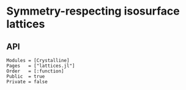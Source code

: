 # Symmetry-respecting isosurface lattices

## API
```@autodocs
Modules = [Crystalline]
Pages   = ["lattices.jl"]
Order   = [:function]
Public  = true
Private = false
```